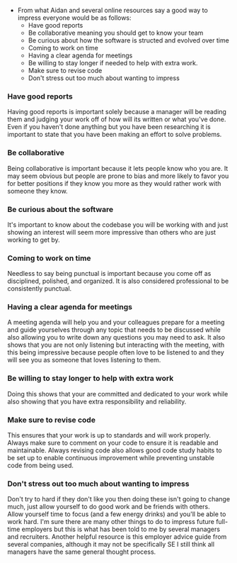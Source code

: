 - From what Aidan and several online resources say a good way to impress everyone would be as follows:
	- Have good reports
	- Be collaborative meaning you should get to know your team 
	- Be curious about how the software is structed and evolved over time
	- Coming to work on time
	- Having a clear agenda for meetings
	- Be willing to stay longer if needed to help with extra work.
	- Make sure to revise code
	- Don't stress out too much about wanting to impress

<h3> Have good reports </h3>
	Having good reports is important solely because a manager will be reading them and judging your work off of how will its written or what you've done. Even if you haven't done anything but you have been researching it is important to state that you have been making an effort to solve problems.

<h3>  Be collaborative </h3> 
	Being collaborative is important because it lets people know who you are. It may seem obvious but people are prone to bias and more likely to favor you for better positions if they know you more as they would rather work with someone they know.

<h3>  Be curious about the software </h3> 
	It's important to know about the codebase you will be working with and just showing an interest will seem more impressive than others who are just working to get by. 

<h3> Coming to work on time </h3> 
	Needless to say being punctual is important because you come off as disciplined, polished, and organized. It is also considered professional to be consistently punctual.

<h3> Having a clear agenda for meetings </h3> 
	A meeting agenda will help you and your colleagues prepare for a meeting and guide yourselves through any topic that needs to be discussed while also allowing you to write down any questions you may need to ask. It also shows that you are not only listening but interacting with the meeting, with this being impressive because people often love to be listened to and they will see you as someone that loves listening to them. 
 
<h3> Be willing to stay longer to help with extra work</h3> 
	Doing this shows that your are committed and dedicated to your work while also showing that you have extra responsibility and reliability. 

<h3> Make sure to revise code </h3> 
	This ensures that your work is up to standards and will work properly. Always make sure to comment on your code to ensure it is readable and maintainable. Always revising code also allows good code study habits to be set up to enable continuous improvement while preventing unstable code from being used. 

<h3> Don't stress out too much about wanting to impress </h3> 
	Don't try to hard if they don't like you then doing these isn't going to change much, just allow yourself to do good work and be friends with others. <br>
 Allow yourself time to focus (and a few energy drinks) and you'll be able to work hard. 
 I'm sure there are many other things to do to impress future full-time employers but this is what has been told to me by several managers and recruiters.  
 Another helpful resource is this employer advice guide from several companies, although it may not be specifically SE I still think all managers have the same general thought process. 

 
